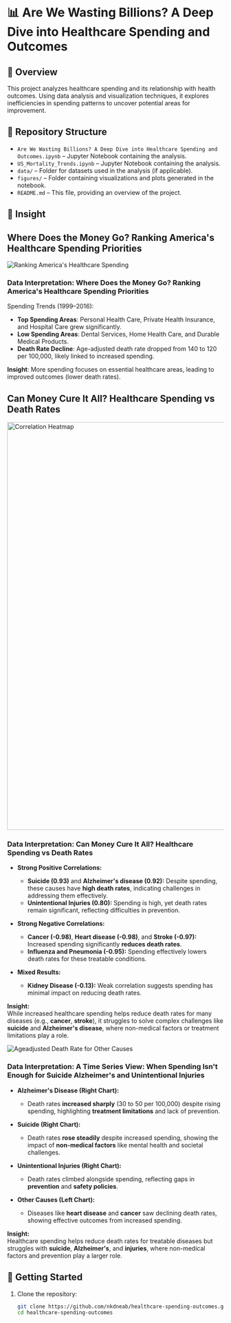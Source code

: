 # 📊 Are We Wasting Billions? A Deep Dive into Healthcare Spending and Outcomes

## 📖 Overview
This project analyzes healthcare spending and its relationship with health outcomes. Using data analysis and visualization techniques, it explores inefficiencies in spending patterns to uncover potential areas for improvement.

## 📂 Repository Structure
- `Are We Wasting Billions? A Deep Dive into Healthcare Spending and Outcomes.ipynb` – Jupyter Notebook containing the analysis.
- `US_Mortality_Trends.ipynb` – Jupyter Notebook containing the analysis.
- `data/` – Folder for datasets used in the analysis (if applicable).
- `figures/` – Folder containing visualizations and plots generated in the notebook.
- `README.md` – This file, providing an overview of the project.

## 📌 Insight

## Where Does the Money Go? Ranking America's Healthcare Spending Priorities

![Ranking America's Healthcare Spending](https://github.com/user-attachments/assets/e08273ff-587e-4390-bc26-5b1d3078400c)


### **Data Interpretation**: Where Does the Money Go? Ranking America's Healthcare Spending Priorities
Spending Trends (1999–2016):

- **Top Spending Areas**: Personal Health Care, Private Health Insurance, and Hospital Care grew significantly.
- **Low Spending Areas**: Dental Services, Home Health Care, and Durable Medical Products.
- **Death Rate Decline**: Age-adjusted death rate dropped from 140 to 120 per 100,000, likely linked to increased spending.

**Insight**: More spending focuses on essential healthcare areas, leading to improved outcomes (lower death rates).

## Can Money Cure It All? Healthcare Spending vs Death Rates

<img width="948" alt="Correlation Heatmap" src="https://github.com/user-attachments/assets/bb3fd50d-d687-44df-bdeb-0dd10673ac80" />

### **Data Interpretation**: Can Money Cure It All? Healthcare Spending vs Death Rates

- **Strong Positive Correlations:**  
   - **Suicide (0.93)** and **Alzheimer's disease (0.92):** Despite spending, these causes have **high death rates**, indicating challenges in addressing them effectively.  
   - **Unintentional Injuries (0.80):** Spending is high, yet death rates remain significant, reflecting difficulties in prevention.  

- **Strong Negative Correlations:**  
   - **Cancer (-0.98)**, **Heart disease (-0.98)**, and **Stroke (-0.97):** Increased spending significantly **reduces death rates**.  
   - **Influenza and Pneumonia (-0.95):** Spending effectively lowers death rates for these treatable conditions.  

- **Mixed Results:**  
   - **Kidney Disease (-0.13):** Weak correlation suggests spending has minimal impact on reducing death rates.  

**Insight:**  
While increased healthcare spending helps reduce death rates for many diseases (e.g., **cancer**, **stroke**), it struggles to solve complex challenges like **suicide** and **Alzheimer's disease**, where non-medical factors or treatment limitations play a role.  

![Ageadjusted Death Rate for Other Causes](https://github.com/user-attachments/assets/8ab22144-6fd6-411e-9f15-39e473b2a67d)

### **Data Interpretation**: A Time Series View: When Spending Isn't Enough for Suicide Alzheimer's and Unintentional Injuries
- **Alzheimer's Disease (Right Chart):**  
   - Death rates **increased sharply** (30 to 50 per 100,000) despite rising spending, highlighting **treatment limitations** and lack of prevention.  

- **Suicide (Right Chart):**  
   - Death rates **rose steadily** despite increased spending, showing the impact of **non-medical factors** like mental health and societal challenges.  

- **Unintentional Injuries (Right Chart):**  
   - Death rates climbed alongside spending, reflecting gaps in **prevention** and **safety policies**.  

- **Other Causes (Left Chart):**  
   - Diseases like **heart disease** and **cancer** saw declining death rates, showing effective outcomes from increased spending.  

**Insight:**  
Healthcare spending helps reduce death rates for treatable diseases but struggles with **suicide**, **Alzheimer's**, and **injuries**, where non-medical factors and prevention play a larger role.  


## 🚀 Getting Started
1. Clone the repository:
   ```sh
   git clone https://github.com/nkdneab/healthcare-spending-outcomes.git
   cd healthcare-spending-outcomes
